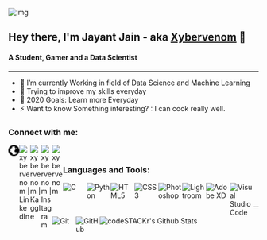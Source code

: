 ![img](https://www.google.com/url?sa=i&url=https%3A%2F%2Fwww.behance.net%2Fgallery%2F90258113%2FNIKE-SPORTSWEAR-X-FOOTLOCKER&psig=AOvVaw2cG_XIKR94ILbtRoeaRpoi&ust=1597607742222000&source=images&cd=vfe&ved=0CAIQjRxqFwoTCOCZrKT_nesCFQAAAAAdAAAAABAJ)
## Hey there, I'm Jayant Jain - aka [Xybervenom][website] 👋
#### A Student, Gamer and a Data Scientist
---
- 🔭 I’m currently Working in field of Data Science and Machine Learning 
- 🌱 Trying to improve my skills everyday
- 🥅 2020 Goals: Learn more Everyday
- ⚡ Want to know Something interesting? : I can cook really well.

### Connect with me:

[<img align="left" alt="xybervenom.github.io" width="22px" src="https://raw.githubusercontent.com/iconic/open-iconic/master/svg/globe.svg" />][website]
[<img align="left" alt="xybervenom | LinkedIn" width="22px" src="https://cdn.jsdelivr.net/npm/simple-icons@v3/icons/linkedin.svg" />][linkedin]
[<img align="left" alt="xybervenom | Kaggle" width="22px" src="https://cdn.jsdelivr.net/npm/simple-icons@v3/icons/kaggle.svg" />][kaggle]
[<img align="left" alt="xybervenom | Instagram" width="22px" src="https://cdn.jsdelivr.net/npm/simple-icons@v3/icons/instagram.svg" />][instagram]
[<img align="left" alt="xybervenom" width="22px" src="https://cdn.jsdelivr.net/npm/simple-icons@v3/icons/facebook.svg" />][facebook]

<br />

### Languages and Tools:

<img align="left" alt="C" width="48px" src="https://img.icons8.com/color/48/000000/c-programming.png" />

<img align="left" alt="Python" width="48px" src="https://img.icons8.com/color/48/000000/python.png" />

<img align="left" alt="HTML5" width="48px" src="https://img.icons8.com/color/48/000000/html-5.png" />

<img align="left" alt="CSS3" width="48px" src="https://img.icons8.com/color/48/000000/css3.png" />

<img align="left" alt="Photoshop" width="48px" src="https://img.icons8.com/color/48/000000/adobe-photoshop.png" />

<img align="left" alt="Lightroom" width="48px" src="https://img.icons8.com/color/48/000000/adobe-lightroom.png" />

<img align="left" alt="Adobe XD" width="48px" src="https://img.icons8.com/color/48/000000/adobe-photoshop.png" />

<img align="left" alt="Visual Studio Code" width="48px" src="https://img.icons8.com/color/48/000000/visual-studio-code-2019.png" />

<img align="left" alt="Git" width="48px" src="https://img.icons8.com/color/48/000000/git.png" />

<img align="left" alt="GitHub" width="48px" src="https://img.icons8.com/color/48/000000/github--v1.png" />



<br />
<br />

---

<img align="left" alt="codeSTACKr's Github Stats" src="https://github-readme-stats.vercel.app/api?username=xybervenom&show_icons=true&hide_border=true&count_private=true" /> <br><br>

[website]: https://xybervenom.github.io/
[kaggle]: https://www.kaggle.com/xybervenom
[instagram]: https://instagram.com/xybervenom
[linkedin]: https://linkedin.com/in/xybervenom
[facebook]: https://www.facebook.com/xybervenom
